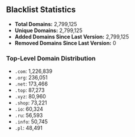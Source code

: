 ## Blacklist Statistics

- **Total Domains:** 2,799,125
- **Unique Domains:** 2,799,125
- **Added Domains Since Last Version:** 2,799,125
- **Removed Domains Since Last Version:** 0

### Top-Level Domain Distribution

-  `.com`: 1,226,839
-  `.org`: 236,051
-  `.net`: 173,466
-  `.top`: 87,273
-  `.xyz`: 80,960
-  `.shop`: 73,221
-  `.io`: 60,324
-  `.ru`: 56,593
-  `.info`: 50,745
-  `.pl`: 48,491
